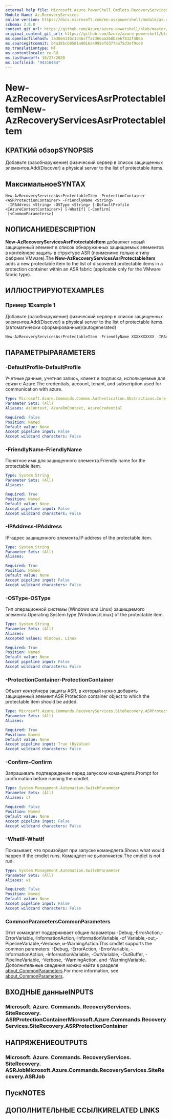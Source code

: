 ```yaml
---
external help file: Microsoft.Azure.PowerShell.Cmdlets.RecoveryServices.SiteRecovery.dll-Help.xml
Module Name: Az.RecoveryServices
online version: https://docs.microsoft.com/en-us/powershell/module/az.recoveryservices/new-azrecoveryservicesasrprotectableitem
schema: 2.0.0
content_git_url: https://github.com/Azure/azure-powershell/blob/master/src/RecoveryServices/RecoveryServices/help/New-AzRecoveryServicesAsrProtectableItem.md
original_content_git_url: https://github.com/Azure/azure-powershell/blob/master/src/RecoveryServices/RecoveryServices/help/New-AzRecoveryServicesAsrProtectableItem.md
ms.openlocfilehash: 3a30e431bc1346cffa2366aa2b8b3e6f832f488b
ms.sourcegitcommit: b4a38bcb0501a9016a4998efd377aa75d3ef9ce8
ms.translationtype: MT
ms.contentlocale: ru-RU
ms.lasthandoff: 10/27/2020
ms.locfileid: "94316484"
---
```

# <span data-ttu-id="d5806-101">New-AzRecoveryServicesAsrProtectableItem</span><span class="sxs-lookup"><span data-stu-id="d5806-101">New-AzRecoveryServicesAsrProtectableItem</span></span>

## <span data-ttu-id="d5806-102">КРАТКИй обзор</span><span class="sxs-lookup"><span data-stu-id="d5806-102">SYNOPSIS</span></span>
<span data-ttu-id="d5806-103">Добавьте (разобнаружение) физический сервер в список защищенных элементов.</span><span class="sxs-lookup"><span data-stu-id="d5806-103">Add(Discover) a physical server to the list of protectable items.</span></span>

## <span data-ttu-id="d5806-104">Максимальное</span><span class="sxs-lookup"><span data-stu-id="d5806-104">SYNTAX</span></span>

```
New-AzRecoveryServicesAsrProtectableItem -ProtectionContainer <ASRProtectionContainer> -FriendlyName <String>
 -IPAddress <String> -OSType <String> [-DefaultProfile <IAzureContextContainer>] [-WhatIf] [-Confirm]
 [<CommonParameters>]
```

## <span data-ttu-id="d5806-105">NОПИСАНИЕ</span><span class="sxs-lookup"><span data-stu-id="d5806-105">DESCRIPTION</span></span>
<span data-ttu-id="d5806-106">**New-AzRecoveryServicesAsrProtectableItem** добавляет новый защищенный элемент в список обнаруженных защищаемых элементов в контейнере защиты в структуре ASR (применимо только к типу фабрики VMware).</span><span class="sxs-lookup"><span data-stu-id="d5806-106">The **New-AzRecoveryServicesAsrProtectableItem** adds a new protectable item to the list of discovered protectable items in a protection container within an ASR fabric (applicable only for the VMware fabric type).</span></span>

## <span data-ttu-id="d5806-107">ИЛЛЮСТРИРУЮТ</span><span class="sxs-lookup"><span data-stu-id="d5806-107">EXAMPLES</span></span>

### <span data-ttu-id="d5806-108">Пример 1</span><span class="sxs-lookup"><span data-stu-id="d5806-108">Example 1</span></span>

<span data-ttu-id="d5806-109">Добавьте (разобнаружение) физический сервер в список защищенных элементов.</span><span class="sxs-lookup"><span data-stu-id="d5806-109">Add(Discover) a physical server to the list of protectable items.</span></span> <span data-ttu-id="d5806-110">(автоматически сформированные)</span><span class="sxs-lookup"><span data-stu-id="d5806-110">(autogenerated)</span></span>

```powershell <!-- Aladdin Generated Example --> 
New-AzRecoveryServicesAsrProtectableItem -FriendlyName XXXXXXXXXX -IPAddress $ipaddresss -OSType Windows -ProtectionContainer $pc
```

## <span data-ttu-id="d5806-111">ПАРАМЕТРЫ</span><span class="sxs-lookup"><span data-stu-id="d5806-111">PARAMETERS</span></span>

### <span data-ttu-id="d5806-112">-DefaultProfile</span><span class="sxs-lookup"><span data-stu-id="d5806-112">-DefaultProfile</span></span>
<span data-ttu-id="d5806-113">Учетные данные, учетная запись, клиент и подписка, используемые для связи с Azure.</span><span class="sxs-lookup"><span data-stu-id="d5806-113">The credentials, account, tenant, and subscription used for communication with azure.</span></span>

```yaml
Type: Microsoft.Azure.Commands.Common.Authentication.Abstractions.Core.IAzureContextContainer
Parameter Sets: (All)
Aliases: AzContext, AzureRmContext, AzureCredential

Required: False
Position: Named
Default value: None
Accept pipeline input: False
Accept wildcard characters: False
```

### <span data-ttu-id="d5806-114">-FriendlyName</span><span class="sxs-lookup"><span data-stu-id="d5806-114">-FriendlyName</span></span>
<span data-ttu-id="d5806-115">Понятное имя для защищенного элемента.</span><span class="sxs-lookup"><span data-stu-id="d5806-115">Friendly name for the protectable item.</span></span>

```yaml
Type: System.String
Parameter Sets: (All)
Aliases:

Required: True
Position: Named
Default value: None
Accept pipeline input: False
Accept wildcard characters: False
```

### <span data-ttu-id="d5806-116">-IPAddress</span><span class="sxs-lookup"><span data-stu-id="d5806-116">-IPAddress</span></span>
<span data-ttu-id="d5806-117">IP-адрес защищенного элемента.</span><span class="sxs-lookup"><span data-stu-id="d5806-117">IP address of the protectable item.</span></span>

```yaml
Type: System.String
Parameter Sets: (All)
Aliases:

Required: True
Position: Named
Default value: None
Accept pipeline input: False
Accept wildcard characters: False
```

### <span data-ttu-id="d5806-118">-OSType</span><span class="sxs-lookup"><span data-stu-id="d5806-118">-OSType</span></span>
<span data-ttu-id="d5806-119">Тип операционной системы (Windows или Linux) защищаемого элемента.</span><span class="sxs-lookup"><span data-stu-id="d5806-119">Operating System type (Windows/Linux) of the protectable item.</span></span>

```yaml
Type: System.String
Parameter Sets: (All)
Aliases:
Accepted values: Windows, Linux

Required: True
Position: Named
Default value: None
Accept pipeline input: False
Accept wildcard characters: False
```

### <span data-ttu-id="d5806-120">-ProtectionContainer</span><span class="sxs-lookup"><span data-stu-id="d5806-120">-ProtectionContainer</span></span>
<span data-ttu-id="d5806-121">Объект контейнера защиты ASR, в который нужно добавить защищенный элемент.</span><span class="sxs-lookup"><span data-stu-id="d5806-121">ASR Protection container object to which the protectable item should be added.</span></span>

```yaml
Type: Microsoft.Azure.Commands.RecoveryServices.SiteRecovery.ASRProtectionContainer
Parameter Sets: (All)
Aliases:

Required: True
Position: Named
Default value: None
Accept pipeline input: True (ByValue)
Accept wildcard characters: False
```

### <span data-ttu-id="d5806-122">-Confirm</span><span class="sxs-lookup"><span data-stu-id="d5806-122">-Confirm</span></span>
<span data-ttu-id="d5806-123">Запрашивать подтверждение перед запуском командлета.</span><span class="sxs-lookup"><span data-stu-id="d5806-123">Prompt for confirmation before running the cmdlet.</span></span>

```yaml
Type: System.Management.Automation.SwitchParameter
Parameter Sets: (All)
Aliases: cf

Required: False
Position: Named
Default value: None
Accept pipeline input: False
Accept wildcard characters: False
```

### <span data-ttu-id="d5806-124">-WhatIf</span><span class="sxs-lookup"><span data-stu-id="d5806-124">-WhatIf</span></span>
<span data-ttu-id="d5806-125">Показывает, что произойдет при запуске командлета.</span><span class="sxs-lookup"><span data-stu-id="d5806-125">Shows what would happen if the cmdlet runs.</span></span> <span data-ttu-id="d5806-126">Командлет не выполняется.</span><span class="sxs-lookup"><span data-stu-id="d5806-126">The cmdlet is not run.</span></span>

```yaml
Type: System.Management.Automation.SwitchParameter
Parameter Sets: (All)
Aliases: wi

Required: False
Position: Named
Default value: None
Accept pipeline input: False
Accept wildcard characters: False
```

### <span data-ttu-id="d5806-127">CommonParameters</span><span class="sxs-lookup"><span data-stu-id="d5806-127">CommonParameters</span></span>
<span data-ttu-id="d5806-128">Этот командлет поддерживает общие параметры:-Debug,-ErrorAction,-ErrorVariable,-InformationAction,-InformationVariable,-of Variable,-out,-PipelineVariable,-Verbose, и-WarningAction.</span><span class="sxs-lookup"><span data-stu-id="d5806-128">This cmdlet supports the common parameters: -Debug, -ErrorAction, -ErrorVariable, -InformationAction, -InformationVariable, -OutVariable, -OutBuffer, -PipelineVariable, -Verbose, -WarningAction, and -WarningVariable.</span></span> <span data-ttu-id="d5806-129">Дополнительные сведения можно найти в разделе [about_CommonParameters](http://go.microsoft.com/fwlink/?LinkID=113216).</span><span class="sxs-lookup"><span data-stu-id="d5806-129">For more information, see [about_CommonParameters](http://go.microsoft.com/fwlink/?LinkID=113216).</span></span>

## <span data-ttu-id="d5806-130">ВХОДНЫЕ данные</span><span class="sxs-lookup"><span data-stu-id="d5806-130">INPUTS</span></span>

### <span data-ttu-id="d5806-131">Microsoft. Azure. Commands. RecoveryServices. SiteRecovery. ASRProtectionContainer</span><span class="sxs-lookup"><span data-stu-id="d5806-131">Microsoft.Azure.Commands.RecoveryServices.SiteRecovery.ASRProtectionContainer</span></span>

## <span data-ttu-id="d5806-132">НАПРЯЖЕНИЕ</span><span class="sxs-lookup"><span data-stu-id="d5806-132">OUTPUTS</span></span>

### <span data-ttu-id="d5806-133">Microsoft. Azure. Commands. RecoveryServices. SiteRecovery. ASRJob</span><span class="sxs-lookup"><span data-stu-id="d5806-133">Microsoft.Azure.Commands.RecoveryServices.SiteRecovery.ASRJob</span></span>

## <span data-ttu-id="d5806-134">Пуск</span><span class="sxs-lookup"><span data-stu-id="d5806-134">NOTES</span></span>

## <span data-ttu-id="d5806-135">ДОПОЛНИТЕЛЬНЫЕ ССЫЛКИ</span><span class="sxs-lookup"><span data-stu-id="d5806-135">RELATED LINKS</span></span>
